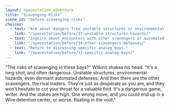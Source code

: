 ```yaml
---
layout: spacestation_adventure
title: "Scavenging Risks"
scene_id: "before-scavenging-risks"
choices:
  - text: "Ask about dangers from unstable structures or environmental hazards."
    link: "/spacestation/before/33-unstable-structures-hazards/"
  - text: "Inquire about encounters with other scavengers or automated defenses."
    link: "/spacestation/before/34-other-scavengers-defenses/"
  - text: "Return to discussing specific analog bays."
    link: "/spacestation/before/31-specific-analog-bays/"
---
```


"The risks of scavenging in these bays?" Wilkins shakes his head. "It's a long shot, and often dangerous. Unstable structures, environmental hazards, even dormant automated defenses. And then there are the other scavengers, the rival traders. They're just as desperate as you are, and they won't hesitate to cut your throat for a valuable find. It's a dangerous game, writer. And the stakes are high. One wrong move, and you could end up in a Wire detention center, or worse, floating in the void."
